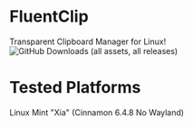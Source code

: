 # FluentClip
Transparent Clipboard Manager for Linux!
![GitHub Downloads (all assets, all releases)](https://img.shields.io/github/downloads/FrecceNere/FluentClip/total)

# Tested Platforms
Linux Mint "Xia" (Cinnamon 6.4.8 No Wayland)

